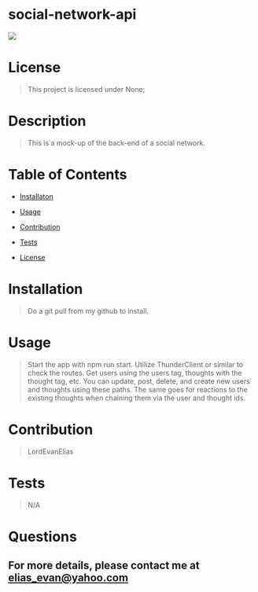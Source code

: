 # social-network-api

  <img src="https://img.shields.io/badge/license-None-blue.svg">
   
  
  # License 
  
  > This project is licensed under None;
  
  # Description

> This is a mock-up of the back-end of a social network.

# Table of Contents

- [Installaton](#installation)
- [Usage](#usage)
- [Contribution](#contribution)
- [Tests](#tests)

- [License](#license)

# Installation

> Do a git pull from my github to install.

# Usage

> Start the app with npm run start. Utilize ThunderClient or similar to check the routes. Get users using the users tag, thoughts with the thought tag, etc. You can update, post, delete, and create new users and thoughts using these paths. The same goes for reactions to the existing thoughts when chaining them via the user and thought ids.

# Contribution

> LordEvanElias

# Tests

> N/A

# Questions

## For more details, please contact me at elias_evan@yahoo.com
